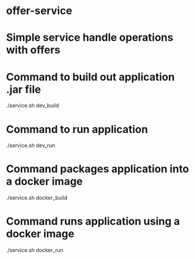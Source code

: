 # offer-service  
# Simple service handle operations with offers 

# Command to build out application .jar file
./service.sh dev_build

# Command to run application
./service.sh dev_run

# Command packages application into a docker image
./service.sh docker_build

# Command runs application using a docker image
./service.sh docker_run